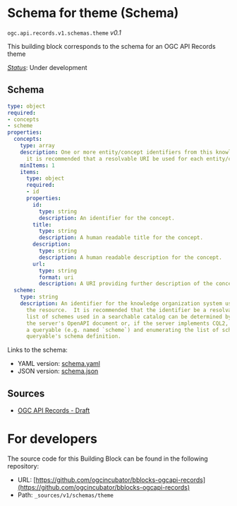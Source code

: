 
# Schema for theme (Schema)

`ogc.api.records.v1.schemas.theme` *v0.1*

This building block corresponds to the schema for an OGC API Records theme

[*Status*](http://www.opengis.net/def/status): Under development

## Schema

```yaml
type: object
required:
- concepts
- scheme
properties:
  concepts:
    type: array
    description: One or more entity/concept identifiers from this knowledge system.
      it is recommended that a resolvable URI be used for each entity/concept identifier.
    minItems: 1
    items:
      type: object
      required:
      - id
      properties:
        id:
          type: string
          description: An identifier for the concept.
        title:
          type: string
          description: A human readable title for the concept.
        description:
          type: string
          description: A human readable description for the concept.
        url:
          type: string
          format: uri
          description: A URI providing further description of the concept.
  scheme:
    type: string
    description: An identifier for the knowledge organization system used to classify
      the resource.  It is recommended that the identifier be a resolvable URI.  The
      list of schemes used in a searchable catalog can be determined by inspecting
      the server's OpenAPI document or, if the server implements CQL2, by exposing
      a queryable (e.g. named `scheme`) and enumerating the list of schemes in the
      queryable's schema definition.

```

Links to the schema:

* YAML version: [schema.yaml](https://ogcincubator.github.io/bblocks-ogcapi-records/build/annotated/api/records/v1/schemas/theme/schema.json)
* JSON version: [schema.json](https://ogcincubator.github.io/bblocks-ogcapi-records/build/annotated/api/records/v1/schemas/theme/schema.yaml)

## Sources

* [OGC API Records - Draft](https://docs.ogc.org/DRAFTS/20-004.html)

# For developers

The source code for this Building Block can be found in the following repository:

* URL: [https://github.com/ogcincubator/bblocks-ogcapi-records](https://github.com/ogcincubator/bblocks-ogcapi-records)
* Path: `_sources/v1/schemas/theme`

